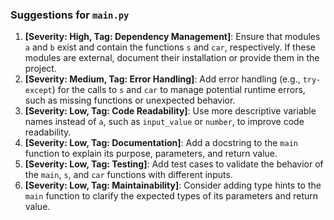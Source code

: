 ### Suggestions for `main.py`

1. **[Severity: High, Tag: Dependency Management]**: Ensure that modules `a` and `b` exist and contain the functions `s` and `car`, respectively. If these modules are external, document their installation or provide them in the project.
2. **[Severity: Medium, Tag: Error Handling]**: Add error handling (e.g., `try-except`) for the calls to `s` and `car` to manage potential runtime errors, such as missing functions or unexpected behavior.
3. **[Severity: Low, Tag: Code Readability]**: Use more descriptive variable names instead of `a`, such as `input_value` or `number`, to improve code readability.
4. **[Severity: Low, Tag: Documentation]**: Add a docstring to the `main` function to explain its purpose, parameters, and return value.
5. **[Severity: Low, Tag: Testing]**: Add test cases to validate the behavior of the `main`, `s`, and `car` functions with different inputs.
6. **[Severity: Low, Tag: Maintainability]**: Consider adding type hints to the `main` function to clarify the expected types of its parameters and return value.

